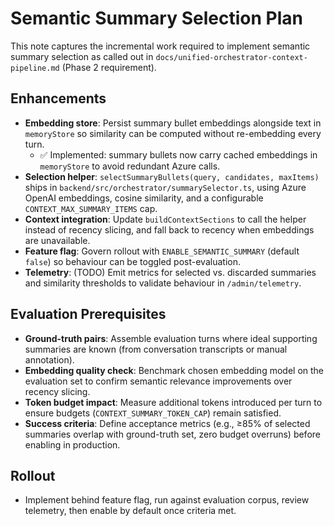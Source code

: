 # Semantic Summary Selection Plan

This note captures the incremental work required to implement semantic summary selection as called out in `docs/unified-orchestrator-context-pipeline.md` (Phase 2 requirement).

## Enhancements
- **Embedding store**: Persist summary bullet embeddings alongside text in `memoryStore` so similarity can be computed without re-embedding every turn.
  - ✅ Implemented: summary bullets now carry cached embeddings in `memoryStore` to avoid redundant Azure calls.
- **Selection helper**: `selectSummaryBullets(query, candidates, maxItems)` ships in `backend/src/orchestrator/summarySelector.ts`, using Azure OpenAI embeddings, cosine similarity, and a configurable `CONTEXT_MAX_SUMMARY_ITEMS` cap.
- **Context integration**: Update `buildContextSections` to call the helper instead of recency slicing, and fall back to recency when embeddings are unavailable.
- **Feature flag**: Govern rollout with `ENABLE_SEMANTIC_SUMMARY` (default `false`) so behaviour can be toggled post-evaluation.
- **Telemetry**: (TODO) Emit metrics for selected vs. discarded summaries and similarity thresholds to validate behaviour in `/admin/telemetry`.

## Evaluation Prerequisites
- **Ground-truth pairs**: Assemble evaluation turns where ideal supporting summaries are known (from conversation transcripts or manual annotation).
- **Embedding quality check**: Benchmark chosen embedding model on the evaluation set to confirm semantic relevance improvements over recency slicing.
- **Token budget impact**: Measure additional tokens introduced per turn to ensure budgets (`CONTEXT_SUMMARY_TOKEN_CAP`) remain satisfied.
- **Success criteria**: Define acceptance metrics (e.g., ≥85% of selected summaries overlap with ground-truth set, zero budget overruns) before enabling in production.

## Rollout
- Implement behind feature flag, run against evaluation corpus, review telemetry, then enable by default once criteria met.
